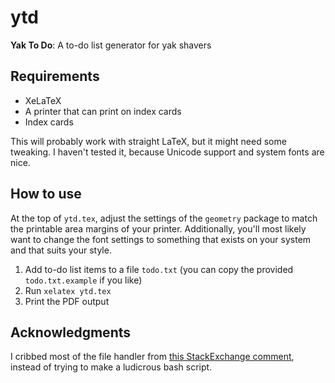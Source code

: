 # ytd

**Yak To Do**: A to-do list generator for yak shavers

## Requirements
* XeLaTeX
* A printer that can print on index cards
* Index cards

This will probably work with straight LaTeX, but it might need some tweaking. I haven't tested it, because Unicode support and system fonts are nice.

## How to use

At the top of `ytd.tex`, adjust the settings of the `geometry` package to match the printable area margins of your printer. Additionally, you'll most likely want to change the font settings to something that exists on your system and that suits your style.

1. Add to-do list items to a file `todo.txt` (you can copy the provided `todo.txt.example` if you like)
2. Run `xelatex ytd.tex`
3. Print the PDF output

## Acknowledgments

I cribbed most of the file handler from [this StackExchange comment](https://tex.stackexchange.com/questions/256685/items-from-file-in-itemize-environment), instead of trying to make a ludicrous bash script.
